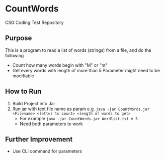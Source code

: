 # CountWords
CSG Coding Test Repository
## Purpose
This is a program to read a list of words (strings) from a file, and do the following
 - Count how many words begin with "M" or "m"
 - Get every words with length of more than 5
Parameter might need to be modifiable

## How to Run
1. Build Project into Jar
2. Run jar with text file name as param e.g. `java -jar CountWords.jar <Filename> <letter to count> <length of words to get>`
   - For example `java -jar CountWords.jar Wordlist.txt m 5`
   - Need both parameters to work
  
## Further Improvement
- Use CLI command for parameters
